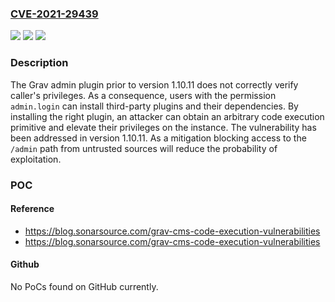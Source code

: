 ### [CVE-2021-29439](https://cve.mitre.org/cgi-bin/cvename.cgi?name=CVE-2021-29439)
![](https://img.shields.io/static/v1?label=Product&message=grav-plugin-admin&color=blue)
![](https://img.shields.io/static/v1?label=Version&message=%3D%20%3C%201.10.11%20&color=brighgreen)
![](https://img.shields.io/static/v1?label=Vulnerability&message=CWE-863%3A%20Incorrect%20Authorization&color=brighgreen)

### Description

The Grav admin plugin prior to version 1.10.11 does not correctly verify caller's privileges. As a consequence, users with the permission `admin.login` can install third-party plugins and their dependencies. By installing the right plugin, an attacker can obtain an arbitrary code execution primitive and elevate their privileges on the instance. The vulnerability has been addressed in version 1.10.11. As a mitigation blocking access to the `/admin` path from untrusted sources will reduce the probability of exploitation. 

### POC

#### Reference
- https://blog.sonarsource.com/grav-cms-code-execution-vulnerabilities
- https://blog.sonarsource.com/grav-cms-code-execution-vulnerabilities

#### Github
No PoCs found on GitHub currently.

